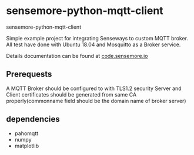 # sensemore-python-mqtt-client
sensemore-python-mqtt-client

Simple example project for integrating Senseways to custom MQTT broker.
All test have done with Ubuntu 18.04 and Mosquitto as a Broker service.

Details documentation can be found at [code.sensemore.io](https://code.sensemore.io/mqtt_integration)

## Prerequests

A MQTT Broker should be configured to with TLS1.2 security
Server and Client certificates should be generated from same CA properly(commonname field should be the domain name of broker server)

## dependencies
- pahomqtt
- numpy
- matplotlib
